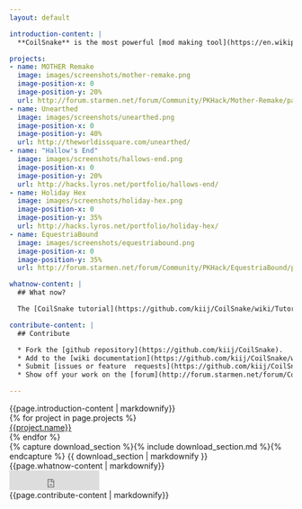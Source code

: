 ```yaml
---
layout: default

introduction-content: |
  **CoilSnake** is the most powerful [mod making tool](https://en.wikipedia.org/wiki/Game_mod) for the game [*EarthBound*](https://en.wikipedia.org/wiki/EarthBound). CoilSnake has been used to create several entirely original games using the *EarthBound* engine:

projects:
- name: MOTHER Remake
  image: images/screenshots/mother-remake.png
  image-position-x: 0
  image-position-y: 20%
  url: http://forum.starmen.net/forum/Community/PKHack/Mother-Remake/page/1/
- name: Unearthed
  image: images/screenshots/unearthed.png
  image-position-x: 0
  image-position-y: 40%
  url: http://theworldissquare.com/unearthed/
- name: "Hallow's End"
  image: images/screenshots/hallows-end.png
  image-position-x: 0
  image-position-y: 20%
  url: http://hacks.lyros.net/portfolio/hallows-end/
- name: Holiday Hex
  image: images/screenshots/holiday-hex.png
  image-position-x: 0
  image-position-y: 35%
  url: http://hacks.lyros.net/portfolio/holiday-hex/
- name: EquestriaBound
  image: images/screenshots/equestriabound.png
  image-position-x: 0
  image-position-y: 35%
  url: http://forum.starmen.net/forum/Community/PKHack/EquestriaBound/page/1/

whatnow-content: |
  ## What now?

  The [CoilSnake tutorial](https://github.com/kiij/CoilSnake/wiki/Tutorial) is the best place to get started.

contribute-content: |
  ## Contribute

  * Fork the [github repository](https://github.com/kiij/CoilSnake).
  * Add to the [wiki documentation](https://github.com/kiij/CoilSnake/wiki).
  * Submit [issues or feature  requests](https://github.com/kiij/CoilSnake/issues).
  * Show off your work on the [forum](http://forum.starmen.net/forum/Community/PKHack) or [IRC channel](irc://irc.thinstack.net/pkhax).

---
```


<section id="s_introduction">
  {{page.introduction-content | markdownify}}

  <div class="pure-g-r">
    {% for project in page.projects %}
    <div class="pure-u-1-2">
      <div class="project">
        <div class="project_button"
             style="background-image: url('{{ project.image }}'); background-position: {{ project.image-position-x}} {{project.image-position-y}};">
          <a href="{{ project.url }}">
            <span>{{project.name}}</span>
          </a>
        </div>
      </div>
    </div>
    {% endfor %}
  </div>
</section>

<section id="s_download">
  {% capture download_section %}{% include download_section.md %}{% endcapture %}
  {{ download_section | markdownify }}
</section>

<section id="s_whatnow">
  {{page.whatnow-content | markdownify}}
</section>

<section id="s_contribute">
  <div class="topright"><iframe src="http://ghbtns.com/github-btn.html?user=kiij&amp;repo=CoilSnake&amp;type=watch&amp;count=true&amp;size=large" width="160" height="35" style="border: none;"> </iframe></div>
  {{page.contribute-content | markdownify}}
</section>
